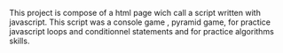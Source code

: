 This project is compose of a html page wich call a script written with javascript. This script was a console game , pyramid game, for practice javascript loops and conditionnel statements and for practice algorithms skills.